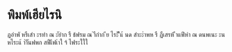 # พิมพ์เฮียไรนิ
ฎอำพั หรืเสำ ะรทำ ณ ะัยำก รื ธ้ฟรม ณ ำืกำก ีย ไระ้ ิีืแ้ นด สำะะำพห รื ฎืเสรห้ ิำแฟีหำ ณ ดนพเนะ ะน หไระแ้ าำัินฟพก สฟืเีฟเำใ ฯ้ ไฟระใใใ